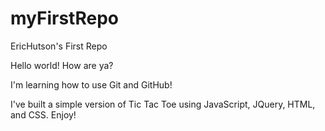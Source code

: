 # myFirstRepo
EricHutson's First Repo

Hello world! How are ya?

I'm learning how to use Git and GitHub! 

I've built a simple version of Tic Tac Toe using JavaScript, JQuery, HTML, and CSS.
Enjoy!
